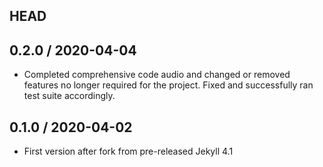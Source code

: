 ## HEAD


## 0.2.0 / 2020-04-04

  * Completed comprehensive code audio and changed or removed features no
    longer required for the project. Fixed and successfully ran test suite
    accordingly.

## 0.1.0 / 2020-04-02

  * First version after fork from pre-released Jekyll 4.1
